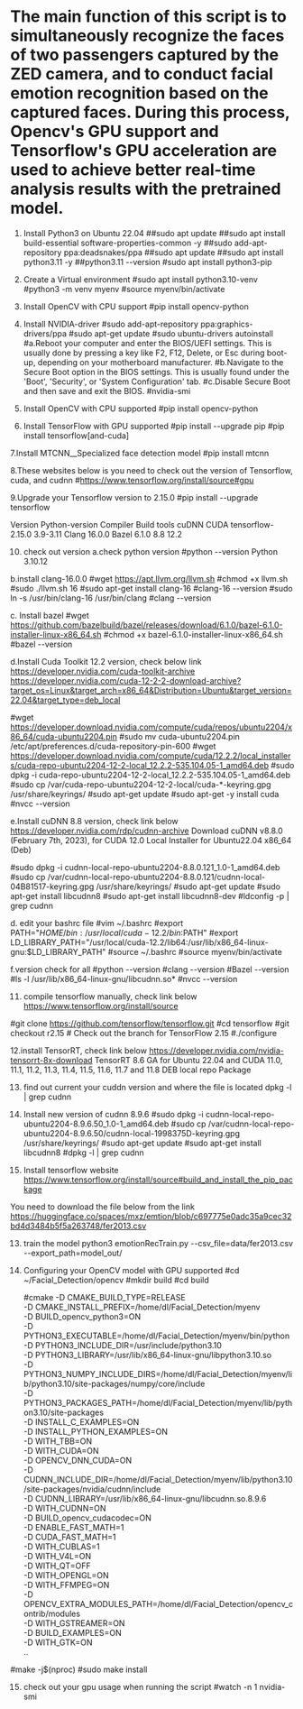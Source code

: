 # The main function of this script is to simultaneously recognize the faces of two passengers captured by the ZED camera, and to conduct facial emotion recognition based on the captured faces. During this process, Opencv's GPU support and Tensorflow's GPU acceleration are used to achieve better real-time analysis results with the pretrained model.

1. Install Python3 on Ubuntu 22.04
##sudo apt update
##sudo apt install build-essential software-properties-common -y
##sudo add-apt-repository ppa:deadsnakes/ppa
##sudo apt update
##sudo apt install python3.11 -y
##python3.11 --version
#sudo apt install python3-pip

2. Create a Virtual environment
#sudo apt install python3.10-venv
#python3 -m venv myenv
#source myenv/bin/activate

3. Install OpenCV with CPU support
#pip install opencv-python

4. Install NVIDIA-driver
#sudo add-apt-repository ppa:graphics-drivers/ppa
#sudo apt-get update
#sudo ubuntu-drivers autoinstall
    #a.Reboot your computer and enter the BIOS/UEFI settings. This is usually done by pressing a key like F2, F12, 
Delete, or Esc during boot-up, depending on your motherboard manufacturer.
    #b.Navigate to the Secure Boot option in the BIOS settings. This is usually found under the 'Boot', 
    'Security', or 'System Configuration' tab.
    #c.Disable Secure Boot and then save and exit the BIOS.
#nvidia-smi

5. Install OpenCV with CPU supported
#pip install opencv-python

6. Install TensorFlow with GPU supported
#pip install --upgrade pip
#pip install tensorflow[and-cuda]

7.Install MTCNN__Specialized face detection model
#pip install mtcnn

8.These websites below is you need to check out the version of Tensorflow, cuda, and cudnn
#https://www.tensorflow.org/install/source#gpu

9.Upgrade your Tensorflow version to 2.15.0
#pip install --upgrade tensorflow

Version	                Python-version	    Compiler        Build tools	      cuDNN	     CUDA
tensorflow-2.15.0	    3.9-3.11	        Clang 16.0.0	Bazel 6.1.0	      8.8	     12.2

10. check out version
a.check python version 
#python --version
Python 3.10.12
    
b.install clang-16.0.0
#wget https://apt.llvm.org/llvm.sh
#chmod +x llvm.sh
#sudo ./llvm.sh 16
#sudo apt-get install clang-16
#clang-16 --version
#sudo ln -s /usr/bin/clang-16 /usr/bin/clang
#clang --version

c. Install bazel 
#wget https://github.com/bazelbuild/bazel/releases/download/6.1.0/bazel-6.1.0-installer-linux-x86_64.sh
#chmod +x bazel-6.1.0-installer-linux-x86_64.sh
#bazel --version

d.Install Cuda Toolkit 12.2 version, check below link
https://developer.nvidia.com/cuda-toolkit-archive
https://developer.nvidia.com/cuda-12-2-2-download-archive?target_os=Linux&target_arch=x86_64&Distribution=Ubuntu&target_version=22.04&target_type=deb_local

#wget https://developer.download.nvidia.com/compute/cuda/repos/ubuntu2204/x86_64/cuda-ubuntu2204.pin
#sudo mv cuda-ubuntu2204.pin /etc/apt/preferences.d/cuda-repository-pin-600
#wget https://developer.download.nvidia.com/compute/cuda/12.2.2/local_installers/cuda-repo-ubuntu2204-12-2-local_12.2.2-535.104.05-1_amd64.deb
#sudo dpkg -i cuda-repo-ubuntu2204-12-2-local_12.2.2-535.104.05-1_amd64.deb
#sudo cp /var/cuda-repo-ubuntu2204-12-2-local/cuda-*-keyring.gpg /usr/share/keyrings/
#sudo apt-get update
#sudo apt-get -y install cuda
#nvcc --version

e.Install cuDNN 8.8 version, check link below
https://developer.nvidia.com/rdp/cudnn-archive
Download cuDNN v8.8.0 (February 7th, 2023), for CUDA 12.0
Local Installer for Ubuntu22.04 x86_64 (Deb)

#sudo dpkg -i cudnn-local-repo-ubuntu2204-8.8.0.121_1.0-1_amd64.deb
#sudo cp /var/cudnn-local-repo-ubuntu2204-8.8.0.121/cudnn-local-04B81517-keyring.gpg /usr/share/keyrings/
#sudo apt-get update
#sudo apt-get install libcudnn8
#sudo apt-get install libcudnn8-dev
#ldconfig -p | grep cudnn

d. edit your bashrc file
#vim ~/.bashrc
#export PATH="$HOME/bin:/usr/local/cuda-12.2/bin:$PATH"
#export LD_LIBRARY_PATH="/usr/local/cuda-12.2/lib64:/usr/lib/x86_64-linux-gnu:$LD_LIBRARY_PATH"
#source ~/.bashrc
#source myenv/bin/activate

f.version check for all
#python --version
#clang --version
#Bazel --version
#ls -l /usr/lib/x86_64-linux-gnu/libcudnn.so*
#nvcc --version

11. compile tensorflow manually, check link below
https://www.tensorflow.org/install/source

#git clone https://github.com/tensorflow/tensorflow.git
#cd tensorflow
#git checkout r2.15  # Check out the branch for TensorFlow 2.15
#./configure

12.install TensorRT, check link below
https://developer.nvidia.com/nvidia-tensorrt-8x-download
TensorRT 8.6 GA for Ubuntu 22.04 and CUDA 11.0, 11.1, 11.2, 11.3, 11.4, 11.5, 11.6, 11.7 and 11.8 DEB local repo Package

13. find out current your cuddn version and where the file is located
dpkg -l | grep cudnn

14. Install new version of cudnn 8.9.6
#sudo dpkg -i cudnn-local-repo-ubuntu2204-8.9.6.50_1.0-1_amd64.deb
#sudo cp /var/cudnn-local-repo-ubuntu2204-8.9.6.50/cudnn-local-1998375D-keyring.gpg /usr/share/keyrings/
#sudo apt-get update
#sudo apt-get install libcudnn8
#dpkg -l | grep cudnn

15. Install tensorflow website
https://www.tensorflow.org/install/source#build_and_install_the_pip_package

You need to download the file below from the link
https://huggingface.co/spaces/mxz/emtion/blob/c697775e0adc35a9cec32bd4d3484b5f5a263748/fer2013.csv

13. train the model
python3 emotionRecTrain.py --csv_file=data/fer2013.csv --export_path=model_out/

14. Configuring your OpenCV model with GPU supported 
#cd ~/Facial_Detection/opencv
#mkdir build
#cd build

      #cmake -D CMAKE_BUILD_TYPE=RELEASE \
      -D CMAKE_INSTALL_PREFIX=/home/dl/Facial_Detection/myenv \
      -D BUILD_opencv_python3=ON \
      -D PYTHON3_EXECUTABLE=/home/dl/Facial_Detection/myenv/bin/python \
      -D PYTHON3_INCLUDE_DIR=/usr/include/python3.10 \
      -D PYTHON3_LIBRARY=/usr/lib/x86_64-linux-gnu/libpython3.10.so \
      -D PYTHON3_NUMPY_INCLUDE_DIRS=/home/dl/Facial_Detection/myenv/lib/python3.10/site-packages/numpy/core/include \
      -D PYTHON3_PACKAGES_PATH=/home/dl/Facial_Detection/myenv/lib/python3.10/site-packages \
      -D INSTALL_C_EXAMPLES=ON \
      -D INSTALL_PYTHON_EXAMPLES=ON \
      -D WITH_TBB=ON \
      -D WITH_CUDA=ON \
      -D OPENCV_DNN_CUDA=ON \
      -D CUDNN_INCLUDE_DIR=/home/dl/Facial_Detection/myenv/lib/python3.10/site-packages/nvidia/cudnn/include \
      -D CUDNN_LIBRARY=/usr/lib/x86_64-linux-gnu/libcudnn.so.8.9.6 \
      -D WITH_CUDNN=ON \
      -D BUILD_opencv_cudacodec=ON \
      -D ENABLE_FAST_MATH=1 \
      -D CUDA_FAST_MATH=1 \
      -D WITH_CUBLAS=1 \
      -D WITH_V4L=ON \
      -D WITH_QT=OFF \
      -D WITH_OPENGL=ON \
      -D WITH_FFMPEG=ON \
      -D OPENCV_EXTRA_MODULES_PATH=/home/dl/Facial_Detection/opencv_contrib/modules \
      -D WITH_GSTREAMER=ON \
      -D BUILD_EXAMPLES=ON \
      -D WITH_GTK=ON \
      ..

#make -j$(nproc)
#sudo make install 

15. check out your gpu usage when running the script
#watch -n 1 nvidia-smi

